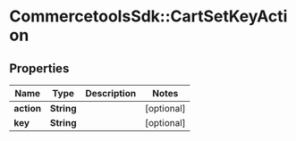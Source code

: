 # CommercetoolsSdk::CartSetKeyAction

## Properties
Name | Type | Description | Notes
------------ | ------------- | ------------- | -------------
**action** | **String** |  | [optional] 
**key** | **String** |  | [optional] 

